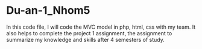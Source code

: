 # Du-an-1_Nhom5
In this code file, I will code the MVC model in php, html, css with my team. It also helps to complete the project 1 assignment, the assignment to summarize my knowledge and skills after 4 semesters of study.

